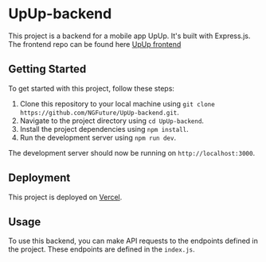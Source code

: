# UpUp-backend

This project is a backend for a mobile app UpUp. It's built with Express.js. The frontend repo can be found here [UpUp frontend](https://github.com/NGFuture/UpUp)

## Getting Started

To get started with this project, follow these steps:

1. Clone this repository to your local machine using `git clone https://github.com/NGFuture/UpUp-backend.git`.
2. Navigate to the project directory using `cd UpUp-backend`.
3. Install the project dependencies using `npm install`.
4. Run the development server using `npm run dev`.

The development server should now be running on `http://localhost:3000`.

## Deployment

This project is deployed on [Vercel](https://vercel.com/).
## Usage

To use this backend, you can make API requests to the endpoints defined in the project. These endpoints are defined in the `index.js`.
